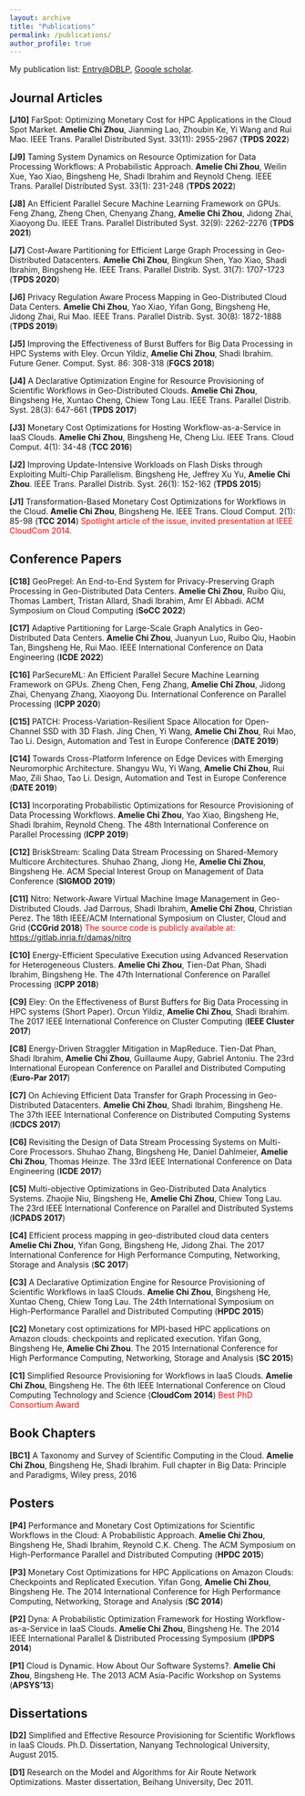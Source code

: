 ```yaml
---
layout: archive
title: "Publications"
permalink: /publications/
author_profile: true
---
```


My publication list: <a href="https://dblp.org/pid/131/6619.html">Entry@DBLP</a>, <a href="https://scholar.google.com/citations?user=pR-IEhcAAAAJ&hl=en">Google scholar</a>.

Journal Articles
----------
**[J10]** FarSpot: Optimizing Monetary Cost for HPC Applications in the Cloud Spot Market. 
**Amelie Chi Zhou**, Jianming Lao, Zhoubin Ke, Yi Wang and Rui Mao. 
IEEE Trans. Parallel Distributed Syst. 33(11): 2955-2967 (**TPDS 2022**) 

**[J9]** Taming System Dynamics on Resource Optimization for Data Processing Workflows: A Probabilistic
Approach.
**Amelie Chi Zhou**, Weilin Xue, Yao Xiao, Bingsheng He, Shadi Ibrahim and Reynold Cheng.
IEEE Trans. Parallel Distributed Syst. 33(1): 231-248 (**TPDS 2022**) 

**[J8]** An Efficient Parallel Secure Machine Learning Framework on GPUs.
Feng Zhang, Zheng Chen, Chenyang Zhang, **Amelie Chi Zhou**, Jidong Zhai, Xiaoyong Du.
IEEE Trans. Parallel Distributed Syst. 32(9): 2262-2276 (**TPDS 2021**) 

**[J7]** Cost-Aware Partitioning for Efficient Large Graph Processing in Geo-Distributed Datacenters.
**Amelie Chi Zhou**, Bingkun Shen, Yao Xiao, Shadi Ibrahim, Bingsheng He.
IEEE Trans. Parallel Distrib. Syst. 31(7): 1707-1723 (**TPDS 2020**)

**[J6]** Privacy Regulation Aware Process Mapping in Geo-Distributed Cloud Data Centers.
**Amelie Chi Zhou**, Yao Xiao, Yifan Gong, Bingsheng He, Jidong Zhai, Rui Mao.
IEEE Trans. Parallel Distrib. Syst. 30(8): 1872-1888 (**TPDS 2019**)

**[J5]** Improving the Effectiveness of Burst Buffers for Big Data Processing in HPC Systems with Eley.
Orcun Yildiz, **Amelie Chi Zhou**, Shadi Ibrahim.
Future Gener. Comput. Syst. 86: 308-318 (**FGCS 2018**) 

**[J4]** A Declarative Optimization Engine for Resource Provisioning of Scientific Workflows in Geo-Distributed
Clouds.
**Amelie Chi Zhou**, Bingsheng He, Xuntao Cheng, Chiew Tong Lau.
IEEE Trans. Parallel Distrib. Syst. 28(3): 647-661 (**TPDS 2017**) 

**[J3]** Monetary Cost Optimizations for Hosting Workflow-as-a-Service in IaaS Clouds.
**Amelie Chi Zhou**, Bingsheng He, Cheng Liu.
IEEE Trans. Cloud Comput. 4(1): 34-48 (**TCC 2016**) 

**[J2]** Improving Update-Intensive Workloads on Flash Disks through Exploiting Multi-Chip Parallelism.
Bingsheng He, Jeffrey Xu Yu, **Amelie Chi Zhou**.
IEEE Trans. Parallel Distrib. Syst. 26(1): 152-162 (**TPDS 2015**) 

**[J1]** Transformation-Based Monetary Cost Optimizations for Workflows in the Cloud.
**Amelie Chi Zhou**, Bingsheng He.
IEEE Trans. Cloud Comput. 2(1): 85-98 (**TCC 2014**) 
<span style="color:red;">Spotlight article of the issue, invited presentation at IEEE CloudCom 2014.</span>

Conference Papers
---
**[C18]** GeoPregel: An End-to-End System for Privacy-Preserving Graph Processing in Geo-Distributed Data Centers.
**Amelie Chi Zhou**, Ruibo Qiu, Thomas Lambert, Tristan Allard, Shadi Ibrahim, Amr El Abbadi.
ACM Symposium on Cloud Computing (**SoCC 2022**)

**[C17]** Adaptive Partitioning for Large-Scale Graph Analytics in Geo-Distributed Data Centers. 
**Amelie Chi Zhou**, Juanyun Luo, Ruibo Qiu, Haobin Tan, Bingsheng He, Rui Mao. 
IEEE International Conference on Data Engineering (**ICDE 2022**)

**[C16]** ParSecureML: An Efficient Parallel Secure Machine Learning Framework on GPUs.
Zheng Chen, Feng Zhang, **Amelie Chi Zhou**, Jidong Zhai, Chenyang Zhang, Xiaoyong Du.
International Conference on Parallel Processing (**ICPP 2020**) 

**[C15]** PATCH: Process-Variation-Resilient Space Allocation for Open-Channel SSD with 3D Flash.
Jing Chen, Yi Wang, **Amelie Chi Zhou**, Rui Mao, Tao Li.
Design, Automation and Test in Europe Conference (**DATE 2019**) 

**[C14]** Towards Cross-Platform Inference on Edge Devices with Emerging Neuromorphic Architecture.
Shangyu Wu, Yi Wang, **Amelie Chi Zhou**, Rui Mao, Zili Shao, Tao Li.
Design, Automation and Test in Europe Conference (**DATE 2019**) 

**[C13]** Incorporating Probabilistic Optimizations for Resource Provisioning of Data Processing Workflows.
**Amelie Chi Zhou**, Yao Xiao, Bingsheng He, Shadi Ibrahim, Reynold Cheng.
The 48th International Conference on Parallel Processing (**ICPP 2019**) 

**[C12]** BriskStream: Scaling Data Stream Processing on Shared-Memory Multicore Architectures.
Shuhao Zhang, Jiong He, **Amelie Chi Zhou**, Bingsheng He.
ACM Special Interest Group on Management of Data Conference (**SIGMOD 2019**)

**[C11]** Nitro: Network-Aware Virtual Machine Image Management in Geo-Distributed Clouds.
Jad Darrous, Shadi Ibrahim, **Amelie Chi Zhou**, Christian Perez.
The 18th IEEE/ACM International Symposium on Cluster, Cloud and Grid (**CCGrid 2018**) 
<span style="color:red;">The source code is publicly available at: https://gitlab.inria.fr/damas/nitro</span>

**[C10]** Energy-Efficient Speculative Execution using Advanced Reservation for Heterogeneous Clusters.
**Amelie Chi Zhou**, Tien-Dat Phan, Shadi Ibrahim, Bingsheng He.
The 47th International Conference on Parallel Processing (**ICPP 2018**) 

**[C9]** Eley: On the Effectiveness of Burst Buffers for Big Data Processing in HPC systems (Short Paper).
Orcun Yildiz, **Amelie Chi Zhou**, Shadi Ibrahim.
The 2017 IEEE International Conference on Cluster Computing (**IEEE Cluster 2017**)

**[C8]** Energy-Driven Straggler Mitigation in MapReduce.
Tien-Dat Phan, Shadi Ibrahim, **Amelie Chi Zhou**, Guillaume Aupy, Gabriel Antoniu.
The 23rd International European Conference on Parallel and Distributed Computing (**Euro-Par 2017**)

**[C7]** On Achieving Efficient Data Transfer for Graph Processing in Geo-Distributed Datacenters.
**Amelie Chi Zhou**, Shadi Ibrahim, Bingsheng He.
The 37th IEEE International Conference on Distributed Computing Systems (**ICDCS 2017**) 

**[C6]** Revisiting the Design of Data Stream Processing Systems on Multi-Core Processors.
Shuhao Zhang, Bingsheng He, Daniel Dahlmeier, **Amelie Chi Zhou**, Thomas Heinze.
The 33rd IEEE International Conference on Data Engineering (**ICDE 2017**) 

**[C5]** Multi-objective Optimizations in Geo-Distributed Data Analytics Systems.
Zhaojie Niu, Bingsheng He, **Amelie Chi Zhou**, Chiew Tong Lau.
The 23rd IEEE International Conference on Parallel and Distributed Systems (**ICPADS 2017**) 

**[C4]** Efficient process mapping in geo-distributed cloud data centers
**Amelie Chi Zhou**, Yifan Gong, Bingsheng He, Jidong Zhai.
The 2017 International Conference for High Performance Computing, Networking, Storage and Analysis (**SC 2017**) 

**[C3]** A Declarative Optimization Engine for Resource Provisioning of Scientific Workflows in IaaS Clouds.
**Amelie Chi Zhou**, Bingsheng He, Xuntao Cheng, Chiew Tong Lau.
The 24th International Symposium on High-Performance Parallel and Distributed Computing (**HPDC 2015**)

**[C2]** Monetary cost optimizations for MPI-based HPC applications on Amazon clouds: checkpoints and
replicated execution.
Yifan Gong, Bingsheng He, **Amelie Chi Zhou**.
The 2015 International Conference for High Performance Computing, Networking, Storage and Analysis
(**SC 2015**) 

**[C1]** Simplified Resource Provisioning for Workflows in IaaS Clouds.
**Amelie Chi Zhou**, Bingsheng He.
The 6th IEEE International Conference on Cloud Computing Technology and Science (**CloudCom 2014**)
<span style="color:red;">Best PhD Consortium Award</span>

Book Chapters
---

**[BC1]** A Taxonomy and Survey of Scientific Computing in the Cloud.
**Amelie Chi Zhou**, Bingsheng He, Shadi Ibrahim.
Full chapter in Big Data: Principle and Paradigms, Wiley press, 2016

Posters
---

**[P4]** Performance and Monetary Cost Optimizations for Scientific Workflows in the Cloud: A Probabilistic
Approach.
**Amelie Chi Zhou**, Bingsheng He, Shadi Ibrahim, Reynold C.K. Cheng.
The ACM Symposium on High-Performance Parallel and Distributed Computing (**HPDC 2015**) 

**[P3]** Monetary Cost Optimizations for HPC Applications on Amazon Clouds: Checkpoints and Replicated
Execution.
Yifan Gong, **Amelie Chi Zhou**, Bingsheng He.
The 2014 International Conference for High Performance Computing, Networking, Storage and Analysis
(**SC 2014**) 

**[P2]** Dyna: A Probabilistic Optimization Framework for Hosting Workflow-as-a-Service in IaaS Clouds.
**Amelie Chi Zhou**, Bingsheng He.
The 2014 IEEE International Parallel & Distributed Processing Symposium (**IPDPS 2014**) 

**[P1]** Cloud is Dynamic. How About Our Software Systems?.
**Amelie Chi Zhou**, Bingsheng He.
The 2013 ACM Asia-Pacific Workshop on Systems (**APSYS’13**)

Dissertations
---

**[D2]** Simplified and Effective Resource Provisioning for Scientific Workflows in IaaS Clouds.
Ph.D. Dissertation, Nanyang Technological University, August 2015.

**[D1]** Research on the Model and Algorithms for Air Route Network Optimizations.
Master dissertation, Beihang University, Dec 2011.
